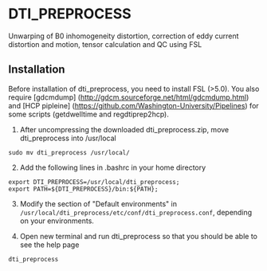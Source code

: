 # DTI_PREPROCESS
Unwarping of B0 inhomogeneity distortion, correction of eddy current distortion and motion, tensor calculation and QC using FSL

## Installation

Before installation of dti_preprocess, you need to install FSL (>5.0). You also require [gdcmdump] (http://gdcm.sourceforge.net/html/gdcmdump.html) and [HCP pipleine] (https://github.com/Washington-University/Pipelines) for some scripts (getdwelltime and regdtiprep2hcp).

1. After uncompressing the downloaded dti_preprocess.zip, move dti_preprocess into /usr/local 

  ```
  sudo mv dti_preprocess /usr/local/
  ```

2. Add the following lines in .bashrc in your home directory

  ```
  export DTI_PREPROCESS=/usr/local/dti_preprocess;
  export PATH=${DTI_PREPROCESS}/bin:${PATH};
  ```

3. Modify the section of "Default environments" in `/usr/local/dti_preprocess/etc/conf/dti_preprocess.conf`, depending on your environments. 

4. Open new terminal and run dti_preprocess so that you should be able to see the help page

  ```
  dti_preprocess
  ```


